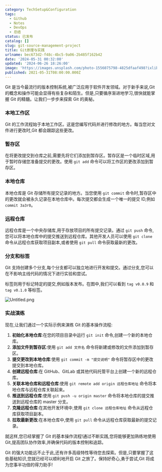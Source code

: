 ```yaml
---
category: TechSetup&Configuration
tags:
  - Github
  - Notes
  - DevOps
  - 总结
status: 已发布
catalog: []
slug: git-source-management-project
title: Git原理与实践
urlname: bec673d2-f48c-4bc5-9a06-2b485f162b42
date: '2024-05-31 00:32:00'
updated: '2024-06-26 18:26:00'
image: 'https://images.unsplash.com/photo-1556075798-4825dfaaf498?ixlib=rb-4.0.3&q=85&fm=jpg&crop=entropy&cs=srgb'
published: 2021-05-31T08:00:00.000Z
---
```


Git 是当今最流行的版本控制系统,被广泛应用于软件开发领域。对于新手来说,Git 的概念和操作可能会显得有些复杂和陌生。但是,只要循序渐进地学习,很快就能掌握 Git 的精髓。让我们一步步来探索 Git 的奥秘。


### 本地工作区


Git 的工作流程始于本地工作区。这是您编写代码并进行修改的地方。每当您对文件进行更改时,Git 都会跟踪这些更改。


### 暂存区


在将更改提交到仓库之前,需要先将它们添加到暂存区。暂存区是一个临时区域,用于暂时存储您准备提交的更改。使用 `git add` 命令可以将工作区的更改添加到暂存区。


### 本地仓库


本地仓库是 Git 存储所有提交记录的地方。当您使用 `git commit` 命令时,暂存区中的更改就会被永久记录在本地仓库中。每次提交都会生成一个唯一的提交 ID,例如 `commit 3a3r0`。


### 远程仓库


远程仓库是一个中央存储库,用于存放项目的所有提交记录。通过 `git push` 命令,您可以将本地仓库中的提交推送到远程仓库。其他开发人员可以使用 `git clone` 命令从远程仓库获取项目副本,或者使用 `git pull` 命令获取最新的更改。


### 分支和标签


Git 支持创建多个分支,每个分支都可以独立地进行开发和提交。通过分支,您可以在不影响主线代码的情况下进行实验和尝试。


标签则用于标记特定的提交,例如版本发布。在图中,我们可以看到 `tag v0.0.9` 和 `tag v0.1.0` 等标签。


![Untitled.png](https://prod-files-secure.s3.us-west-2.amazonaws.com/5d24fe63-e567-4804-86f9-9fdc62e13082/77b77e01-3aab-4add-bdbd-7f489727861d/Untitled.png?X-Amz-Algorithm=AWS4-HMAC-SHA256&X-Amz-Content-Sha256=UNSIGNED-PAYLOAD&X-Amz-Credential=ASIAZI2LB4664A4AVX2E%2F20250215%2Fus-west-2%2Fs3%2Faws4_request&X-Amz-Date=20250215T213222Z&X-Amz-Expires=3600&X-Amz-Security-Token=IQoJb3JpZ2luX2VjECYaCXVzLXdlc3QtMiJIMEYCIQCUaww4KZ9mJFwGSKOiEl8Ym%2FhMm9LTYAHkoW26U75OLgIhAPVI%2B1odZdXcde%2BtKNPG%2Fa6IGiX5iQ4%2FB6qX7MepoO6%2BKv8DCE8QABoMNjM3NDIzMTgzODA1IgyUUqk%2FQ%2FKplRu2huAq3AP1Eyn4wlNM4Y4AQcMDUDLbVt7Hj3luYfta5FVEu01%2BRnfv1yUsF6mS3wuFrCcP7MEk0jxJK%2F%2BSRFNKerRPx%2FdX2Iap35aC28MWV66KJnpmFEsnthvyt%2F9bejeTj778fyqcslsTYZEyRnULfzmD1bjTbaucs8nygobEVoEpqqrGbtVPf7h0EJVm9MMrXZjgSfFtu4d7iQzVAj25bTfrKPraOLHozrt7w16WH5UIx1WxEUsjgvVM0Yj%2FjzqUNLuJWuFBmkTgDXneIYuekQbt39LbkLZ3UjzQpPElNMDBf4gEvHzhfzqJutl%2Fc9s1DK2JABuAR0Y13T96HBpEF3ebN1ci3kXCU7cwIYA983j53ZYYyAAyZPpZddwyP9mTc78xyqbDOIeZJqSqQV5wNqklO9TitKLxikACn9VyXNMGvE3mPTAvTPWtF5hrT0sb8kxpjnP11XAAUUN9MTMbmjtUuHydLUg8WPQXceZ60tBA9zto0fROc9b9C2DcWUelZPfoq%2B9U%2Fvsys%2Bsf3oUvDI7zvI6AfHWsKGzGLDlYkGZwr5c6IMTX8r9%2F2TtNBvzQrLLiv4ODvjhBWdFlOFiOXKXvDRuXOnTD4ky4WKw%2BulTfAS3pwBTXrut8sGbnE5%2BdKjC1j8S9BjqkAc1aOKnGewqYPntZYlFE3cgaOPhtvxe1SDrXyj%2F%2BuDx0wrrPEHFhk77we4lowjDkxq7sLx9UnQfKaSAkSQE3U%2F6nZ9uVTF9VmR9yd1mlxj5DVFzRrf68RK62RlOsX9tFS6JhSet50IEPau0iHGXFrgQROx4fWXThffdV7ViMtcG5K%2FRmBNjDE%2Fi9MivbOKyWA1dbPP3MLVoSdoiLmWNmv7zodVt3&X-Amz-Signature=8553374643b6a6d95197f3b81b9152044c4d2b9bcadb358fc8babcfc294f1c72&X-Amz-SignedHeaders=host&x-id=GetObject)


### 实战演练


现在,让我们通过一个实际示例来演练 Git 的基本操作流程:

1. **初始化本地仓库**:在您的项目目录中运行 `git init` 命令,创建一个新的本地仓库。
2. **添加文件到暂存区**:使用 `git add 文件名` 命令将新建或修改的文件添加到暂存区。
3. **提交更改到本地仓库**:使用 `git commit -m "提交说明"` 命令将暂存区中的更改提交到本地仓库。
4. **创建远程仓库**:在 GitHub、GitLab 或其他代码托管平台上创建一个新的远程仓库。
5. **关联本地仓库和远程仓库**:使用 `git remote add origin 远程仓库地址` 命令将本地仓库与远程仓库关联起来。
6. **推送到远程仓库**:使用 `git push -u origin master` 命令将本地仓库的提交推送到远程仓库的 master 分支。
7. **克隆远程仓库**:在其他开发环境中,使用 `git clone 远程仓库地址` 命令从远程仓库获取项目副本。
8. **拉取最新更改**:在本地仓库中,使用 `git pull` 命令从远程仓库获取最新的提交记录。

就这样,您已经掌握了 Git 的基本操作流程!通过不断实践,您将能够更加熟练地使用 Git,提高团队协作效率,并确保代码的版本控制和追踪。


Git 的强大功能远不止于此,还有许多高级特性等待您去探索。但是,只要掌握了这些基础知识,您就已经可以顺利地开启 Git 之旅了。保持好奇心,勇于尝试,Git 将成为您事半功倍的得力助手!

